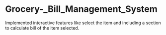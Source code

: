 # Grocery-_Bill_Management_System
Implemented interactive features like select the item and including a section to calculate  bill of the item selected.
